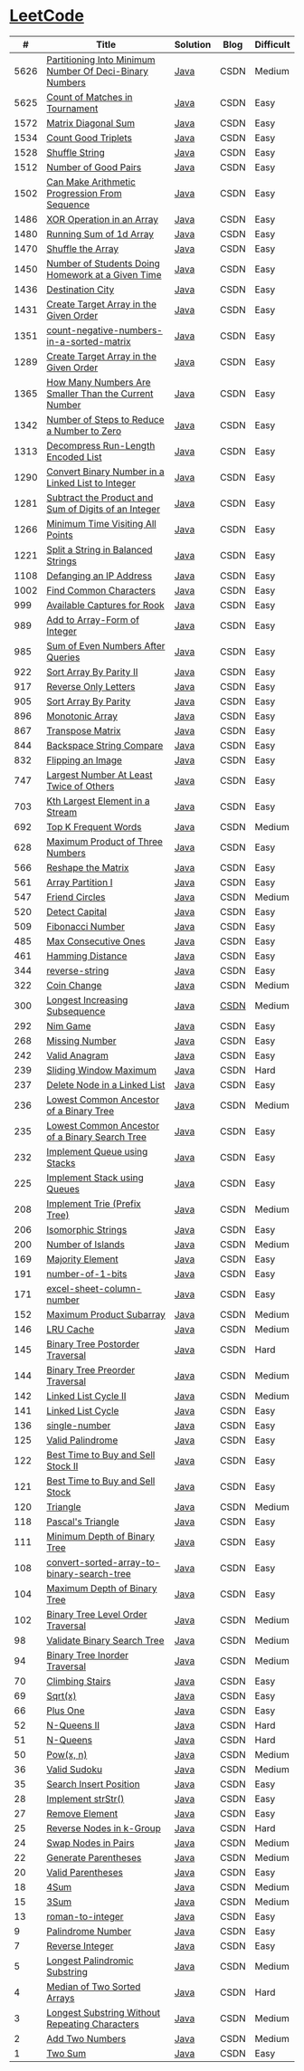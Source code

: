 # [LeetCode]()


| # | Title | Solution | Blog | Difficult |
| ------- | ------- |------- | ------- |------- |
| 5626 | [Partitioning Into Minimum Number Of Deci-Binary Numbers](https://leetcode.com/problems/partitioning-into-minimum-number-of-deci-binary-numbers/) | [Java](https://github.com/Han-YLun/LeetCode/blob/master/src/Que5626.java) | CSDN | Medium |
| 5625 | [Count of Matches in Tournament](https://leetcode.com/problems/count-of-matches-in-tournament/) | [Java](https://github.com/Han-YLun/LeetCode/blob/master/src/Que5625.java) | CSDN | Easy |
| 1572 | [Matrix Diagonal Sum](https://leetcode.com/problems/matrix-diagonal-sum/) | [Java](https://github.com/Han-YLun/LeetCode/blob/master/src/Que1572.java) | CSDN | Easy |
| 1534 | [Count Good Triplets](https://leetcode.com/problems/count-good-triplets/) | [Java](https://github.com/Han-YLun/LeetCode/blob/master/src/Que1534.java) | CSDN | Easy |
| 1528 | [Shuffle String](https://leetcode.com/problems/shuffle-string/) | [Java](https://github.com/Han-YLun/LeetCode/blob/master/src/Que1528.java) | CSDN | Easy |
| 1512 | [Number of Good Pairs](https://leetcode.com/problems/number-of-good-pairs/) | [Java](https://github.com/Han-YLun/LeetCode/blob/master/src/Que1512.java) | CSDN | Easy |
| 1502 | [Can Make Arithmetic Progression From Sequence](https://leetcode.com/problems/can-make-arithmetic-progression-from-sequence/) | [Java](https://github.com/Han-YLun/LeetCode/blob/master/src/Que1502.java) | CSDN | Easy |
| 1486 | [XOR Operation in an Array](https://leetcode.com/problems/xor-operation-in-an-array/) | [Java](https://github.com/Han-YLun/LeetCode/blob/master/src/Que1486.java) | CSDN | Easy |
| 1480 | [Running Sum of 1d Array](https://leetcode.com/problems/running-sum-of-1d-array/) | [Java](https://github.com/Han-YLun/LeetCode/blob/master/src/Que1480.java) | CSDN | Easy |
| 1470 | [Shuffle the Array](https://leetcode.com/problems/shuffle-the-array/) | [Java](https://github.com/Han-YLun/LeetCode/blob/master/src/Que1470.java) | CSDN | Easy |
| 1450 | [Number of Students Doing Homework at a Given Time](https://leetcode.com/problems/number-of-students-doing-homework-at-a-given-time/) | [Java](https://github.com/Han-YLun/LeetCode/blob/master/src/Que1450.java) | CSDN | Easy |
| 1436 | [Destination City](https://leetcode.com/problems/destination-city/) | [Java](https://github.com/Han-YLun/LeetCode/blob/master/src/Que1436.java) | CSDN | Easy |
| 1431 | [Create Target Array in the Given Order](https://leetcode.com/problems/kids-with-the-greatest-number-of-candies/) | [Java](https://github.com/Han-YLun/LeetCode/blob/master/src/Que1431.java) | CSDN | Easy |
| 1351 | [count-negative-numbers-in-a-sorted-matrix](https://leetcode.com/problems/count-negative-numbers-in-a-sorted-matrix/) | [Java](https://github.com/Han-YLun/LeetCode/blob/master/src/Que1351.java) | CSDN | Easy |
| 1289 | [Create Target Array in the Given Order](https://leetcode.com/problems/create-target-array-in-the-given-order/) | [Java](https://github.com/Han-YLun/LeetCode/blob/master/src/Que13.java) | CSDN | Easy |
| 1365 | [How Many Numbers Are Smaller Than the Current Number](https://leetcode.com/problems/how-many-numbers-are-smaller-than-the-current-number/) | [Java](https://github.com/Han-YLun/LeetCode/blob/master/src/Que1365.java) | CSDN | Easy |
| 1342 | [Number of Steps to Reduce a Number to Zero](https://leetcode.com/problems/number-of-steps-to-reduce-a-number-to-zero/) | [Java](https://github.com/Han-YLun/LeetCode/blob/master/src/Que1342.java) | CSDN | Easy |
| 1313 | [Decompress Run-Length Encoded List](https://leetcode.com/problems/decompress-run-length-encoded-list/) | [Java](https://github.com/Han-YLun/LeetCode/blob/master/src/Que1313.java) | CSDN | Easy |
| 1290 | [Convert Binary Number in a Linked List to Integer](https://leetcode.com/problems/convert-binary-number-in-a-linked-list-to-integer/) | [Java](https://github.com/Han-YLun/LeetCode/blob/master/src/Que1290.java) | CSDN | Easy |
| 1281 | [Subtract the Product and Sum of Digits of an Integer](https://leetcode.com/problems/subtract-the-product-and-sum-of-digits-of-an-integer/) | [Java](https://github.com/Han-YLun/LeetCode/blob/master/src/Que1281.java) | CSDN                                                         | Easy      |
| 1266 | [Minimum Time Visiting All Points](https://leetcode.com/problems/minimum-time-visiting-all-points/) | [Java](https://github.com/Han-YLun/LeetCode/blob/master/src/Que1266.java) | CSDN                                                         | Easy      |
| 1221 | [Split a String in Balanced Strings](https://leetcode.com/problems/split-a-string-in-balanced-strings/) | [Java](https://github.com/Han-YLun/LeetCode/blob/master/src/Que1221.java) | CSDN                                                         | Easy      |
| 1108 | [Defanging an IP Address](https://leetcode.com/problems/defanging-an-ip-address/) | [Java](https://github.com/Han-YLun/LeetCode/blob/master/src/Que1108.java) | CSDN | Easy |
| 1002 | [Find Common Characters](https://leetcode.com/problems/find-commonaracters) | [Java](https://github.com/Han-YLun/LeetCode/blob/master/src/Que1002.java) | CSDN | Easy |
| 999 | [Available Captures for Rook](https://leetcode.com/problems/available-captures-for-rook) | [Java](https://github.com/Han-YLun/LeetCode/blob/master/src/Que999.java) | CSDN | Easy |
| 989 | [Add to Array-Form of Integer](https://leetcode.com/problems/add-to-array-form-of-integer) | [Java](https://github.com/Han-YLun/LeetCode/blob/master/src/Que989.java) | CSDN | Easy |
| 985 | [Sum of Even Numbers After Queries](https://leetcode.com/problems/sum-of-even-numbers-after-queries) | [Java](https://github.com/Han-YLun/LeetCode/blob/master/src/Que985.java) | CSDN | Easy |
| 922 | [Sort Array By Parity II](https://leetcode.com/problems/sort-array-by-parity-ii) | [Java](https://github.com/Han-YLun/LeetCode/blob/master/src/Que922.java) | CSDN | Easy |
| 917 | [Reverse Only Letters](https://leetcode.com/problems/reverse-only-letters) | [Java](https://github.com/Han-YLun/LeetCode/blob/master/src/Que917.java) | CSDN | Easy |
| 905 | [Sort Array By Parity](https://leetcode.com/problems/sort-array-by-parity) | [Java](https://github.com/Han-YLun/LeetCode/blob/master/src/Que905.java) | CSDN | Easy |
| 896 | [Monotonic Array](https://leetcode.com/problems/monotonic-array) | [Java](https://github.com/Han-YLun/LeetCode/blob/master/src/Que896.java) | CSDN | Easy |
| 867 | [Transpose Matrix](https://leetcode.com/problems/transpose-matrix) | [Java](https://github.com/Han-YLun/LeetCode/blob/master/src/Que867.java) | CSDN | Easy |
| 844 | [Backspace String Compare](https://leetcode.com/problems/backspace-string-compare) | [Java](https://github.com/Han-YLun/LeetCode/blob/master/src/Que844.java) | CSDN | Easy |
| 832 | [Flipping an Image](https://leetcode.com/problems/flipping-an-image) | [Java](https://github.com/Han-YLun/LeetCode/blob/master/src/Que832.java) | CSDN | Easy |
| 747 | [Largest Number At Least Twice of Others](https://leetcode.com/problems/largest-number-at-least-twice-of-others) | [Java](https://github.com/Han-YLun/LeetCode/blob/master/src/Que747.java) | CSDN | Easy |
| 703 | [Kth Largest Element in a Stream](https://leetcode.com/problems/kth-largest-element-in-a-stream) | [Java](https://github.com/Han-YLun/LeetCode/blob/master/src/Que703.java) | CSDN | Easy |
| 692 | [Top K Frequent Words](https://leetcode.com/problems/top-k-frequent-words) | [Java](https://github.com/Han-YLun/LeetCode/blob/master/src/Que692.java) | CSDN | Medium |
| 628 | [Maximum Product of Three Numbers](https://leetcode.com/problems/maximum-product-of-three-numbers) | [Java](https://github.com/Han-YLun/LeetCode/blob/master/src/Que628.java) | CSDN | Easy |
| 566 | [Reshape the Matrix](https://leetcode.com/problems/reshape-the-matrix) | [Java](https://github.com/Han-YLun/LeetCode/blob/master/src/Que566.java) | CSDN | Easy |
| 561 | [Array Partition I](https://leetcode.com/problems/array-partition-i) | [Java](https://github.com/Han-YLun/LeetCode/blob/master/src/Que561.java) | CSDN | Easy |
| 547 | [Friend Circles](https://leetcode.com/problems/friend-circles) | [Java](https://github.com/Han-YLun/LeetCode/blob/master/src/Que547.java) | CSDN | Medium |
| 520 | [Detect Capital](https://leetcode.com/problems/detect-capital) | [Java](https://github.com/Han-YLun/LeetCode/blob/master/src/Que520.java) | CSDN | Easy |
| 509 | [Fibonacci Number](https://leetcode.com/problems/fibonacci-number) | [Java](https://github.com/Han-YLun/LeetCode/blob/master/src/Que509.java) | CSDN | Easy |
| 485 | [Max Consecutive Ones](https://leetcode.com/problems/max-consecutive-ones) | [Java](https://github.com/Han-YLun/LeetCode/blob/master/src/Que485.java) | CSDN | Easy |
| 461 | [Hamming Distance](https://leetcode.com/problems/hamming-distance/) | [Java](https://github.com/Han-YLun/LeetCode/blob/master/src/Que461.java) | CSDN | Easy |
| 344 | [reverse-string](https://leetcode.com/problems/reverse-string/) | [Java](https://github.com/Han-YLun/LeetCode/blob/master/src/Que344.java) | CSDN | Easy |
| 322 | [Coin Change](https://leetcode.com/problems/coinange) | [Java](https://github.com/Han-YLun/LeetCode/blob/master/src/Que322.java) | CSDN | Medium |
| 300 | [Longest Increasing Subsequence](https://leetcode.com/problems/longest-increasing-subsequence) | [Java](https://github.com/Han-YLun/LeetCode/blob/master/src/Que300.java) | [CSDN](https://blog.csdn.net/qq_37888382/article/details/99292640) | Medium |
| 292 | [Nim Game](https://leetcode.com/problems/nim-game) | [Java](https://github.com/Han-YLun/LeetCode/blob/master/src/Que292.java) | CSDN | Easy |
| 268 | [Missing Number](https://leetcode.com/problems/missing-number) | [Java](https://github.com/Han-YLun/LeetCode/blob/master/src/Que268.java) | CSDN | Easy |
| 242 | [Valid Anagram](https://leetcode.com/problems/valid-anagram) | [Java](https://github.com/Han-YLun/LeetCode/blob/master/src/Que242.java) | CSDN | Easy |
| 239 | [Sliding Window Maximum](https://leetcode.com/problems/sliding-window-maximum) | [Java](https://github.com/Han-YLun/LeetCode/blob/master/src/Que239.java) | CSDN | Hard |
| 237 | [Delete Node in a Linked List](https://leetcode.com/problems/delete-node-in-a-linked-list) | [Java](https://github.com/Han-YLun/LeetCode/blob/master/src/Que237.java) | CSDN | Easy |
| 236 | [Lowest Common Ancestor of a Binary Tree](https://leetcode.com/problems/lowest-common-ancestor-of-a-binary-tree) | [Java](https://github.com/Han-YLun/LeetCode/blob/master/src/Que236.java) | CSDN | Medium |
| 235 | [Lowest Common Ancestor of a Binary Search Tree](https://leetcode.com/problems/lowest-common-ancestor-of-a-binary-search-tree) | [Java](https://github.com/Han-YLun/LeetCode/blob/master/src/Que235.java) | CSDN | Easy |
| 232 | [Implement Queue using Stacks](https://leetcode.com/problems/implement-queue-using-stacks) | [Java](https://github.com/Han-YLun/LeetCode/blob/master/src/Que232.java) | CSDN | Easy |
| 225 | [Implement Stack using Queues](https://leetcode.com/problems/implement-stack-using-queues) | [Java](https://github.com/Han-YLun/LeetCode/blob/master/src/Que225.java) | CSDN | Easy |
| 208 | [Implement Trie (Prefix Tree)](https://leetcode.com/problems/implement-trie-prefix-tree) | [Java](https://github.com/Han-YLun/LeetCode/blob/master/src/Que208.java) | CSDN | Medium |
| 206 | [Isomorphic Strings](https://leetcode.com/problems/isomorphic-strings) | [Java](https://github.com/Han-YLun/LeetCode/blob/master/src/Que206.java) | CSDN | Easy |
| 200 | [Number of Islands](https://leetcode.com/problems/number-of-islands) | [Java](https://github.com/Han-YLun/LeetCode/blob/master/src/Que200.java) | CSDN | Medium |
| 169 | [Majority Element](https://leetcode.com/problems/majority-element) | [Java](https://github.com/Han-YLun/LeetCode/blob/master/src/Que169.java) | CSDN | Easy |
| 191 | [number-of-1-bits](https://leetcode.com/problems/number-of-1-bits/) | [Java](https://github.com/Han-YLun/LeetCode/blob/master/src/Que191.java) | CSDN | Easy |
| 171 | [excel-sheet-column-number](https://leetcode-cn.com/problems/excel-sheet-column-number/) | [Java](https://github.com/Han-YLun/LeetCode/blob/master/src/Que171.java) | CSDN | Easy |
| 152 | [Maximum Product Subarray](https://leetcode.com/problems/maximum-product-subarray) | [Java](https://github.com/Han-YLun/LeetCode/blob/master/src/Que152.java) | CSDN | Medium |
| 146 | [LRU Cache](https://leetcode.com/problems/lru-cache) | [Java](https://github.com/Han-YLun/LeetCode/blob/master/src/Que146.java) | CSDN | Medium |
| 145 | [Binary Tree Postorder Traversal](https://leetcode.com/problems/binary-tree-postorder-traversal) | [Java](https://github.com/Han-YLun/LeetCode/blob/master/src/Que145.java) | CSDN | Hard |
| 144 | [Binary Tree Preorder Traversal](https://leetcode.com/problems/binary-tree-preorder-traversal) | [Java](https://github.com/Han-YLun/LeetCode/blob/master/src/Que144.java) | CSDN | Medium |
| 142 | [Linked List Cycle II](https://leetcode.com/problems/linked-list-cycle-ii) | [Java](https://github.com/Han-YLun/LeetCode/blob/master/src/Que142.java) | CSDN | Medium |
| 141 | [Linked List Cycle](https://leetcode.com/problems/linked-list-cycle) | [Java](https://github.com/Han-YLun/LeetCode/blob/master/src/Que141.java) | CSDN | Easy |
| 136 | [single-number](https://leetcode-cn.com/problems/single-number/) | [Java](https://github.com/Han-YLun/LeetCode/blob/master/src/Que136.java) | CSDN | Easy |
| 125 | [Valid Palindrome](https://leetcode.com/problems/valid-palindrome/) | [Java](https://github.com/Han-YLun/LeetCode/blob/master/src/Que125.java) | CSDN | Easy |
| 122 | [Best Time to Buy and Sell Stock II](https://leetcode.com/problems/best-time-to-buy-and-sell-stock-ii) | [Java](https://github.com/Han-YLun/LeetCode/blob/master/src/Que122.java) | CSDN | Easy |
| 121 | [Best Time to Buy and Sell Stock](https://leetcode.com/problems/best-time-to-buy-and-sell-stock) | [Java](https://github.com/Han-YLun/LeetCode/blob/master/src/Que121.java) | CSDN | Easy |
| 120 | [Triangle](https://leetcode.com/problems/triangle) | [Java](https://github.com/Han-YLun/LeetCode/blob/master/src/Que120.java) | CSDN | Medium |
| 118 | [Pascal's Triangle](https://leetcode.com/problems/pascals-triangle) | [Java](https://github.com/Han-YLun/LeetCode/blob/master/src/Que118.java) | CSDN | Easy |
| 111 | [Minimum Depth of Binary Tree](https://leetcode.com/problems/minimum-depth-of-binary-tree) | [Java](https://github.com/Han-YLun/LeetCode/blob/master/src/Que111.java) | CSDN | Easy |
| 108 | [convert-sorted-array-to-binary-search-tree](https://leetcode.com/problems/convert-sorted-array-to-binary-search-tree/) | [Java](https://github.com/Han-YLun/LeetCode/blob/master/src/Que108.java) | CSDN | Easy |
| 104 | [Maximum Depth of Binary Tree](https://leetcode.com/problems/maximum-depth-of-binary-tree) | [Java](https://github.com/Han-YLun/LeetCode/blob/master/src/Que104.java) | CSDN | Easy |
| 102 | [Binary Tree Level Order Traversal](https://leetcode.com/problems/binary-tree-level-order-traversal) | [Java](https://github.com/Han-YLun/LeetCode/blob/master/src/Que102.java) | CSDN | Medium |
| 98 | [Validate Binary Search Tree](https://leetcode.com/problems/validate-binary-search-tree) | [Java](https://github.com/Han-YLun/LeetCode/blob/master/src/Que98.java) | CSDN | Medium |
| 94 | [Binary Tree Inorder Traversal](https://leetcode.com/problems/binary-tree-inorder-traversal) | [Java](https://github.com/Han-YLun/LeetCode/blob/master/src/Que94.java) | CSDN | Medium |
| 70 | [Climbing Stairs](https://leetcode.com/problems/climbing-stairs) | [Java](https://github.com/Han-YLun/LeetCode/blob/master/src/Que70.java) | CSDN | Easy |
| 69 | [Sqrt(x)](https://leetcode.com/problems/sqrtx) | [Java](https://github.com/Han-YLun/LeetCode/blob/master/src/Que69.java) | CSDN | Easy |
| 66 | [Plus One](https://leetcode.com/problems/plus-one) | [Java](https://github.com/Han-YLun/LeetCode/blob/master/src/Que66.java) | CSDN | Easy |
| 52 | [N-Queens II](https://leetcode.com/problems/n-queens-ii) | [Java](https://github.com/Han-YLun/LeetCode/blob/master/src/Que52.java) | CSDN | Hard |
| 51 | [N-Queens](https://leetcode.com/problems/n-queens) | [Java](https://github.com/Han-YLun/LeetCode/blob/master/src/Que51.java) | CSDN | Hard |
| 50 | [Pow(x, n)](https://leetcode.com/problems/powx-n) | [Java](https://github.com/Han-YLun/LeetCode/blob/master/src/Que50.java) | CSDN | Medium |
| 36 | [Valid Sudoku](https://leetcode.com/problems/valid-sudoku) | [Java](https://github.com/Han-YLun/LeetCode/blob/master/src/Que36.java) | CSDN | Medium |
| 35 | [Search Insert Position](https://leetcode.com/problems/search-insert-position) | [Java](https://github.com/Han-YLun/LeetCode/blob/master/src/Que35.java) | CSDN | Easy |
| 28 | [Implement strStr()](https://leetcode.com/problems/implement-strstr) | [Java](https://github.com/Han-YLun/LeetCode/blob/master/src/Que28.java) | CSDN | Easy |
| 27 | [Remove Element](https://leetcode.com/problems/remove-element) | [Java](https://github.com/Han-YLun/LeetCode/blob/master/src/Que27.java) | CSDN | Easy |
| 25 | [Reverse Nodes in k-Group](https://leetcode.com/problems/reverse-nodes-in-k-group) | [Java](https://github.com/Han-YLun/LeetCode/blob/master/src/Que25.java) | CSDN | Hard |
| 24 | [Swap Nodes in Pairs](https://leetcode.com/problems/swap-nodes-in-pairs) | [Java](https://github.com/Han-YLun/LeetCode/blob/master/src/Que24.java) | CSDN | Medium |
| 22 | [Generate Parentheses](https://leetcode.com/problems/generate-parentheses) | [Java](https://github.com/Han-YLun/LeetCode/blob/master/src/Que9.java) | CSDN | Medium |
| 20 | [Valid Parentheses](https://leetcode.com/problems/valid-parentheses) | [Java](https://github.com/Han-YLun/LeetCode/blob/master/src/Que20.java) | CSDN | Easy |
| 18 | [4Sum](https://leetcode.com/problems/4sum)| [Java](https://github.com/Han-YLun/LeetCode/blob/master/src/Que18.java) | CSDN | Medium |
| 15 | [3Sum](https://leetcode.com/problems/3sum) | [Java](https://github.com/Han-YLun/LeetCode/blob/master/src/Que15.java) | CSDN | Medium |
| 13 | [roman-to-integer](https://leetcode-cn.com/problems/roman-to-integer/) | [Java](https://github.com/Han-YLun/LeetCode/blob/master/src/Que13.java) | CSDN | Easy |
| 9 | [Palindrome Number](https://leetcode.com/problems/palindrome-number) | [Java](https://github.com/Han-YLun/LeetCode/blob/master/src/Que9.java) | CSDN | Easy |
| 7 | [Reverse Integer](https://leetcode.com/problems/reverse-integer) | [Java](https://github.com/Han-YLun/LeetCode/blob/master/src/Que7.java) | CSDN | Easy |
| 5 | [Longest Palindromic Substring](https://leetcode.com/problems/longest-palindromic-substring) | [Java](https://github.com/Han-YLun/LeetCode/blob/master/src/Que5.java) | CSDN | Medium |
| 4 | [Median of Two Sorted Arrays](https://leetcode.com/problems/median-of-two-sorted-arrays) | [Java](https://github.com/Han-YLun/LeetCode/blob/master/src/Que4.java) | CSDN | Hard |
| 3 | [Longest Substring Without Repeating Characters](https://leetcode.com/problems/longest-substring-without-repeatingaracters) | [Java](https://github.com/Han-YLun/LeetCode/blob/master/src/Que3.java) | CSDN | Medium |
| 2 | [Add Two Numbers](https://leetcode.com/problems/add-two-numbers)  | [Java](https://github.com/Han-YLun/LeetCode/blob/master/src/Que2.java) | CSDN | Medium |
| 1 | [Two Sum](https://leetcode.com/problems/two-sum) | [Java](https://github.com/Han-YLun/LeetCode/blob/master/src/Que1.java) | CSDN | Easy |





